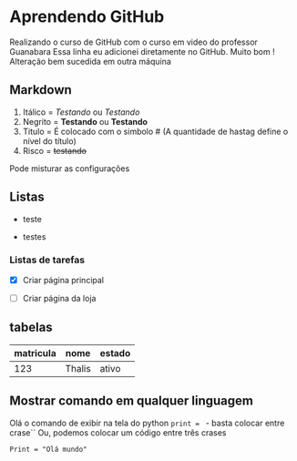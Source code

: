 # Aprendendo GitHub

 Realizando o curso de GitHub com o curso em video do professor Guanabara
 Essa linha eu adicionei diretamente no GitHub. Muito bom !
 Alteração bem sucedida em outra máquina

## Markdown


1. Itálico = *Testando* ou _Testando_
2. Negrito = **Testando** ou __Testando__
3. Titulo = É colocado com o simbolo # (A quantidade de hastag define o nível do título)
4. Risco = ~~testando~~

Pode misturar as configurações

## Listas

* teste
- testes

### Listas de tarefas
- [x] Criar página principal
- [ ] Criar página da loja


## tabelas
matricula | nome | estado
---|---|---
123 | Thalis | ativo

## Mostrar comando em qualquer linguagem

Olá o comando de exibir na tela do python `print = ` - basta colocar entre crase``
Ou, podemos colocar um código entre três crases

```
Print = "Olá mundo"

```
